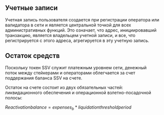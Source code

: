 ## Учетные записи

Учетная запись пользователя создается при регистрации оператора или валидатора в сети и является центральной точкой для всех административных функций. 
Это означает, что адрес, инициировавший транзакцию, является владельцем учетной записи, и все, что регистрируется с этого адреса, 
агрегируется в эту учетную запись.

## Остаток средств

Поскольку токен SSV служит платежным уровнем сети, денежный поток между стейкерами и операторами облегчается за счет поддержания баланса SSV на счете.

Остаток на счете состоит из двух обязательных частей: ликвидационного обеспечения и операционной взлетно-посадочной полосы:

$Reactivation balance = expenses_{b} * liquidation threshold period$
 
